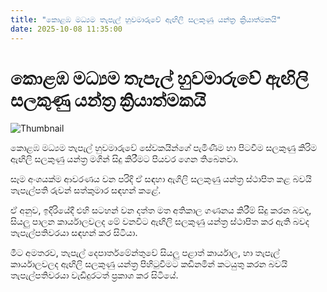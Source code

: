```yaml
---
title: "කොළඹ මධ්‍යම තැපැල් හුවමාරුවේ ඇඟිලි සලකුණු යන්ත්‍ර ක්‍රියාත්මකයි"
date: 2025-10-08 11:35:00
---
```


# කොළඹ මධ්‍යම තැපැල් හුවමාරුවේ ඇඟිලි සලකුණු යන්ත්‍ර ක්‍රියාත්මකයි

![Thumbnail](https://helakuru.sgp1.cdn.digitaloceanspaces.com/esana/images/lib/fingerprint-archived.jpg)

කොළඹ මධ්‍යම තැපැල් හුවමාරුවේ සේවකයින්ගේ පැමිණීම හා පිටවීම සලකුණු කිරිම ඇඟිලි සලකුණු යන්ත්‍ර මගින් සිදු කිරීමට පියවර ගෙන තිබෙනවා.

සෑම අංශයක්ම ආවරණය වන පරිදි ඒ සඳහා ඇගිලි සලකුණු යන්ත්‍ර ස්ථාපිත කළ බවයි තැපැල්පති රුවන් සත්කුමාර සඳහන් කළේ.

ඒ අනුව, ඉදිරියේදී එහි සටහන් වන දත්ත මත අතිකාල ගණනය කිරීම් සිදු කරන බවද, සියලු පාලන කාර්යාලවලද මේ වනවිට ඇඟිලි සලකුණු යන්ත්‍ර ස්ථාපිත කර ඇති බවද තැපැල්පතිවරයා සඳහන් කර සිටියා.

මීට අමතරව, තැපැල් දෙපාර්තමේන්තුවේ සියලු පළාත් කාර්යාල, හා තැපැල් කාර්යාලවලද ඇඟිලි සලකුණු යන්ත්‍ර පිහිටුවීමට කඩිනමින් කටයුතු කරන බවයි තැපැල්පතිවරයා වැඩිදුරටත් ප්‍රකාශ කර සිටියේ.

